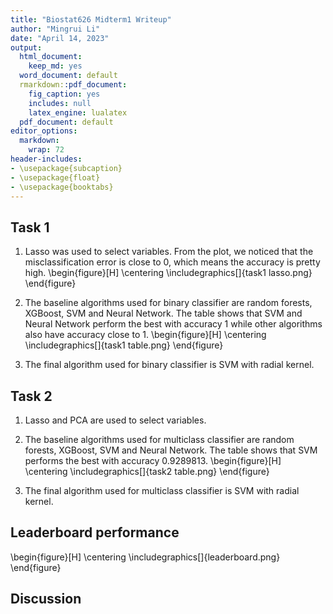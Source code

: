 ```yaml
---
title: "Biostat626 Midterm1 Writeup"
author: "Mingrui Li"
date: "April 14, 2023"
output:
  html_document:
    keep_md: yes
  word_document: default
  rmarkdown::pdf_document:
    fig_caption: yes
    includes: null
    latex_engine: lualatex
  pdf_document: default
editor_options:
  markdown:
    wrap: 72
header-includes:
- \usepackage{subcaption}
- \usepackage{float}
- \usepackage{booktabs}
---
```

## Task 1
1. Lasso was used to select variables. From the plot, we noticed that the misclassification error is close to 0, which means the accuracy is pretty high.
\begin{figure}[H]
\centering
\includegraphics[]{task1 lasso.png}
\end{figure}

2. The baseline algorithms used for binary classifier are random forests, XGBoost, SVM and Neural Network. The table shows that SVM and Neural Network perform the best with accuracy 1 while other algorithms also have accuracy close to 1.
\begin{figure}[H]
\centering
\includegraphics[]{task1 table.png}
\end{figure}

3. The final algorithm used for binary classifier is SVM with radial kernel.

## Task 2
1. Lasso and PCA are used to select variables. 


2. The baseline algorithms used for multiclass classifier are random forests, XGBoost, SVM and Neural Network. The table shows that SVM performs the best with accuracy 0.9289813.
\begin{figure}[H]
\centering
\includegraphics[]{task2 table.png}
\end{figure}

3. The final algorithm used for multiclass classifier is SVM with radial kernel.

## Leaderboard performance

\begin{figure}[H]
\centering
\includegraphics[]{leaderboard.png}
\end{figure}


## Discussion



